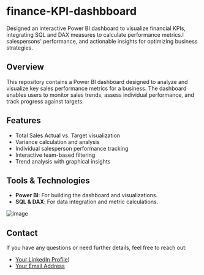 # finance-KPI-dashbboard
Designed an interactive Power BI dashboard to visualize financial KPIs, integrating SQL and DAX measures to calculate performance metrics.l salespersons' performance, and actionable insights for optimizing business strategies.

## Overview
This repository contains a Power BI dashboard designed to analyze and visualize key sales performance metrics for a business. The dashboard enables users to monitor sales trends, assess individual performance, and track progress against targets.

## Features
- Total Sales Actual vs. Target visualization
- Variance calculation and analysis
- Individual salesperson performance tracking
- Interactive team-based filtering
- Trend analysis with graphical insights

## Tools & Technologies
- **Power BI**: For building the dashboard and visualizations.
- **SQL & DAX**: For data integration and metric calculations.

![image](https://github.com/user-attachments/assets/f92cd80b-d5c0-42ba-afcc-83a7e8393866)

## Contact
If you have any questions or need further details, feel free to reach out:
- [Your LinkedIn Profile](https://www.linkedin.com/in/harshithamegharaj/))
- [Your Email Address](mailto:megharajharshitha@gmail.com)
